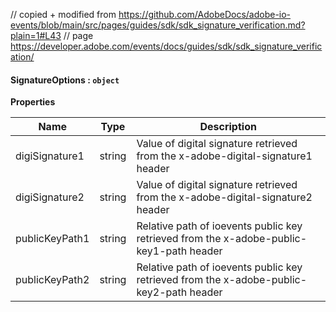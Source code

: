 // copied + modified from https://github.com/AdobeDocs/adobe-io-events/blob/main/src/pages/guides/sdk/sdk_signature_verification.md?plain=1#L43
// page https://developer.adobe.com/events/docs/guides/sdk/sdk_signature_verification/

#### SignatureOptions : `object`

**Properties**

| Name | Type | Description |
| --- | --- | --- |
| digiSignature1 | string | Value of digital signature retrieved from the x-adobe-digital-signature1 header |
| digiSignature2 | string | Value of digital signature retrieved from the x-adobe-digital-signature2 header |
| publicKeyPath1 | string | Relative path of ioevents public key retrieved from the x-adobe-public-key1-path header |
| publicKeyPath2 | string | Relative path of ioevents public key retrieved from the x-adobe-public-key2-path header |
